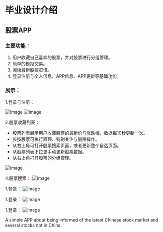 # 毕业设计介绍
## 股票APP
### 主要功能：
1. 用户收藏自己喜欢的股票，并对股票进行分组管理。
2. 简单的模拟交易。
3. 阅读最新股票资讯。
4. 登录注册与个人信息、APP信息、APP更新等基础功能。

### 展示：
1.登录与注册：   

![image](https://github.com/Seckawijoki/Graduation_Project_Simple_Stock_APP/blob/master/login.png)  ![image](https://github.com/Seckawijoki/Graduation_Project_Simple_Stock_APP/blob/master/register.png)

2.股票收藏列表：

* 股票列表展示用户收藏股票的最新价与涨跌幅，数据每10秒更新一次。
* 长按股票可执行置顶、特别关注与删除操作。
* 从右上角可打开股票搜索页面，或者更新整个自选页面。
* 从股票列表下拉更手动更新股票数据。
* 从右上角打开股票的分组管理。

![image](https://github.com/Seckawijoki/Graduation_Project_Simple_Stock_APP/blob/master/quotation_list.png)

4.股票搜索：
![image](https://github.com/Seckawijoki/Graduation_Project_Simple_Stock_APP/blob/master/serach.png)

1.登录：
![image](https://github.com/Seckawijoki/Graduation_Project_Simple_Stock_APP/blob/master/login.png)

1.登录：
![image](https://github.com/Seckawijoki/Graduation_Project_Simple_Stock_APP/blob/master/login.png)

1.登录：
![image](https://github.com/Seckawijoki/Graduation_Project_Simple_Stock_APP/blob/master/login.png)




A simple APP about being informed of the latest Chinese stock market and several stocks not in China.
 
